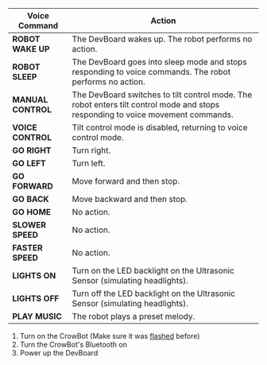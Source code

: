 | Voice Command     | Action |
|------------------|----------------------------------------------------------------------------------------------------------------------------------|
| **ROBOT WAKE UP**   | The DevBoard wakes up. The robot performs no action. |  
| **ROBOT SLEEP**     | The DevBoard goes into sleep mode and stops responding to voice commands. The robot performs no action. |  
| **MANUAL CONTROL**  | The DevBoard switches to tilt control mode. The robot enters tilt control mode and stops responding to voice movement commands. |  
| **VOICE CONTROL**   | Tilt control mode is disabled, returning to voice control mode. |  
| **GO RIGHT**       | Turn right. |  
| **GO LEFT**        | Turn left. |  
| **GO FORWARD**     | Move forward and then stop. |  
| **GO BACK**        | Move backward and then stop. |  
| **GO HOME**        | No action. |  
| **SLOWER SPEED**   | No action. |  
| **FASTER SPEED**   | No action. |  
| **LIGHTS ON**      | Turn on the LED backlight on the Ultrasonic Sensor (simulating headlights). |  
| **LIGHTS OFF**     | Turn off the LED backlight on the Ultrasonic Sensor (simulating headlights). |  
| **PLAY MUSIC**     | The robot plays a preset melody. |

1. Turn on the CrowBot (Make sure it was [flashed](https://github.com/Grovety/CrowBot_GRC_program/blob/main/how_to_install_the_program.md) before)
2. Turn the CrowBot's Bluetooth on
3. Power up the DevBoard
